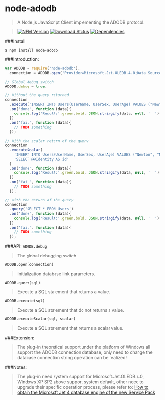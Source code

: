 node-adodb
===========
>A Node.js JavaScript Client implementing the ADODB protocol.

>[![NPM Version][npm-image]][npm-url] [![Download Status][download-image]][npm-url] [![Dependencies][david-image]][david-url]

###Install
```
$ npm install node-adodb
```

###Introduction:
```js
var ADODB = require('node-adodb'),
  connection = ADODB.open('Provider=Microsoft.Jet.OLEDB.4.0;Data Source=node-adodb.mdb;');

// Global debug switch
ADODB.debug = true;

// Without the query returned
connection
  .execute('INSERT INTO Users(UserName, UserSex, UserAge) VALUES ("Newton", "Male", 25)')
  .on('done', function (data){
    console.log('Result:'.green.bold, JSON.stringify(data, null, '  ').bold);
  })
  .on('fail', function (data){
    // TODO something
  });
  
// With the scalar return of the query
connection
  .executeScalar(
    'INSERT INTO Users(UserName, UserSex, UserAge) VALUES ("Newton", "Male", 25)',
    'SELECT @@Identity AS id'
  )
  .on('done', function (data){
    console.log('Result:'.green.bold, JSON.stringify(data, null, '  ').bold);
  })
  .on('fail', function (data){
    // TODO something
  });

// With the return of the query
connection
  .query('SELECT * FROM Users')
  .on('done', function (data){
    console.log('Result:'.green.bold, JSON.stringify(data, null, '  ').bold);
  })
  .on('fail', function (data){
    // TODO something
  });
```

###API:
`ADODB.debug`
>The global debugging switch.

`ADODB.open(connection)`
>Initialization database link parameters.

`ADODB.query(sql)`
>Execute a SQL statement that returns a value.

`ADODB.execute(sql)`
>Execute a SQL statement that do not returns a value.

`ADODB.executeScalar(sql, scalar)`
>Execute a SQL statement that returns a scalar value.

###Extension:
>The plug-in theoretical support under the platform of Windows all support the ADODB connection database, only need to change the database connection string operation can be realized!

###Notes:
>The plug-in need system support for Microsoft.Jet.OLEDB.4.0, Windows XP SP2 above support system default, other need to upgrade their specific operation process, please refer to:
[How to obtain the Microsoft Jet 4 database engine of the new Service Pack](http://support2.microsoft.com/kb/239114/en-us)

[npm-url]: https://www.npmjs.org/package/node-adodb
[npm-image]: https://img.shields.io/npm/v/node-adodb.svg?style=flat-square
[download-image]: https://img.shields.io/npm/dm/node-adodb.svg?style=flat-square
[david-url]: https://david-dm.org/nuintun/node-adodb
[david-image]: https://img.shields.io/david/nuintun/node-adodb.svg?style=flat-square
